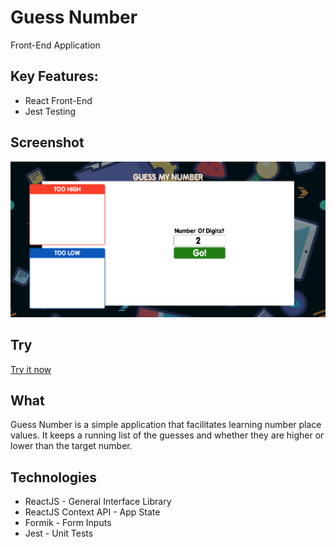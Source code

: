 # Guess Number

Front-End Application

## Key Features:

- React Front-End
- Jest Testing

## Screenshot

![Project screenshot](./screenshot.png)

## Try

[Try it now](https://adamfarver-guessnumber.herokuapp.com)

## What

Guess Number is a simple application that facilitates learning number
place values. It keeps a running list of the guesses and whether they
are higher or lower than the target number.

## Technologies

- ReactJS - General Interface Library
- ReactJS Context API - App State
- Formik - Form Inputs
- Jest - Unit Tests
